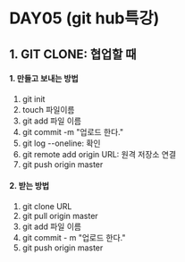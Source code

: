 # DAY05 (git hub특강)

## 1. GIT CLONE: 협업할 때

#### 1. 만들고 보내는 방법

1. git init
2. touch 파일이름
3. git add 파일 이름
4. git commit -m "업로드 한다."
5. git log --oneline: 확인
6. git remote add origin URL: 원격 저장소 연결
7. git push origin master


#### 2. 받는 방법

1. git clone URL
2. git pull origin master
3. git add 파일 이름
4. git commit - m "업로드 한다."
5. git push origin master
